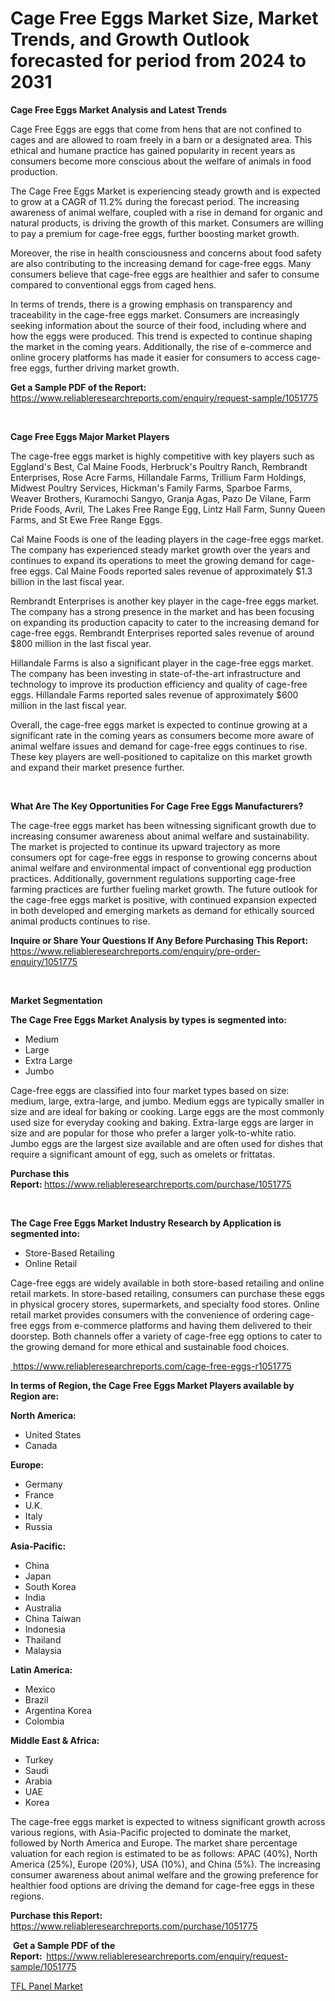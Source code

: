 <p><h1>Cage Free Eggs Market Size, Market Trends, and Growth Outlook forecasted for period from 2024 to 2031</h1></p><p><strong>Cage Free Eggs Market Analysis and Latest Trends</strong></p>
<p><p>Cage Free Eggs are eggs that come from hens that are not confined to cages and are allowed to roam freely in a barn or a designated area. This ethical and humane practice has gained popularity in recent years as consumers become more conscious about the welfare of animals in food production.</p><p>The Cage Free Eggs Market is experiencing steady growth and is expected to grow at a CAGR of 11.2% during the forecast period. The increasing awareness of animal welfare, coupled with a rise in demand for organic and natural products, is driving the growth of this market. Consumers are willing to pay a premium for cage-free eggs, further boosting market growth.</p><p>Moreover, the rise in health consciousness and concerns about food safety are also contributing to the increasing demand for cage-free eggs. Many consumers believe that cage-free eggs are healthier and safer to consume compared to conventional eggs from caged hens.</p><p>In terms of trends, there is a growing emphasis on transparency and traceability in the cage-free eggs market. Consumers are increasingly seeking information about the source of their food, including where and how the eggs were produced. This trend is expected to continue shaping the market in the coming years. Additionally, the rise of e-commerce and online grocery platforms has made it easier for consumers to access cage-free eggs, further driving market growth.</p></p>
<p><strong>Get a Sample PDF of the Report:&nbsp;</strong> <a href="https://www.reliableresearchreports.com/enquiry/request-sample/1051775">https://www.reliableresearchreports.com/enquiry/request-sample/1051775</a></p>
<p>&nbsp;</p>
<p><strong>Cage Free Eggs Major Market Players</strong></p>
<p><p>The cage-free eggs market is highly competitive with key players such as Eggland's Best, Cal Maine Foods, Herbruck's Poultry Ranch, Rembrandt Enterprises, Rose Acre Farms, Hillandale Farms, Trillium Farm Holdings, Midwest Poultry Services, Hickman's Family Farms, Sparboe Farms, Weaver Brothers, Kuramochi Sangyo, Granja Agas, Pazo De Vilane, Farm Pride Foods, Avril, The Lakes Free Range Egg, Lintz Hall Farm, Sunny Queen Farms, and St Ewe Free Range Eggs.</p><p>Cal Maine Foods is one of the leading players in the cage-free eggs market. The company has experienced steady market growth over the years and continues to expand its operations to meet the growing demand for cage-free eggs. Cal Maine Foods reported sales revenue of approximately $1.3 billion in the last fiscal year.</p><p>Rembrandt Enterprises is another key player in the cage-free eggs market. The company has a strong presence in the market and has been focusing on expanding its production capacity to cater to the increasing demand for cage-free eggs. Rembrandt Enterprises reported sales revenue of around $800 million in the last fiscal year.</p><p>Hillandale Farms is also a significant player in the cage-free eggs market. The company has been investing in state-of-the-art infrastructure and technology to improve its production efficiency and quality of cage-free eggs. Hillandale Farms reported sales revenue of approximately $600 million in the last fiscal year.</p><p>Overall, the cage-free eggs market is expected to continue growing at a significant rate in the coming years as consumers become more aware of animal welfare issues and demand for cage-free eggs continues to rise. These key players are well-positioned to capitalize on this market growth and expand their market presence further.</p></p>
<p>&nbsp;</p>
<p><strong>What Are The Key Opportunities For Cage Free Eggs Manufacturers?</strong></p>
<p><p>The cage-free eggs market has been witnessing significant growth due to increasing consumer awareness about animal welfare and sustainability. The market is projected to continue its upward trajectory as more consumers opt for cage-free eggs in response to growing concerns about animal welfare and environmental impact of conventional egg production practices. Additionally, government regulations supporting cage-free farming practices are further fueling market growth. The future outlook for the cage-free eggs market is positive, with continued expansion expected in both developed and emerging markets as demand for ethically sourced animal products continues to rise.</p></p>
<p><strong>Inquire or Share Your Questions If Any Before Purchasing This Report:</strong> <a href="https://www.reliableresearchreports.com/enquiry/pre-order-enquiry/1051775">https://www.reliableresearchreports.com/enquiry/pre-order-enquiry/1051775</a></p>
<p>&nbsp;</p>
<p><strong>Market Segmentation</strong></p>
<p><strong>The Cage Free Eggs Market Analysis by types is segmented into:</strong></p>
<p><ul><li>Medium</li><li>Large</li><li>Extra Large</li><li>Jumbo</li></ul></p>
<p><p>Cage-free eggs are classified into four market types based on size: medium, large, extra-large, and jumbo. Medium eggs are typically smaller in size and are ideal for baking or cooking. Large eggs are the most commonly used size for everyday cooking and baking. Extra-large eggs are larger in size and are popular for those who prefer a larger yolk-to-white ratio. Jumbo eggs are the largest size available and are often used for dishes that require a significant amount of egg, such as omelets or frittatas.</p></p>
<p><strong>Purchase this Report:&nbsp;</strong><a href="https://www.reliableresearchreports.com/purchase/1051775">https://www.reliableresearchreports.com/purchase/1051775</a></p>
<p>&nbsp;</p>
<p><strong>The Cage Free Eggs Market Industry Research by Application is segmented into:</strong></p>
<p><ul><li>Store-Based Retailing</li><li>Online Retail</li></ul></p>
<p><p>Cage-free eggs are widely available in both store-based retailing and online retail markets. In store-based retailing, consumers can purchase these eggs in physical grocery stores, supermarkets, and specialty food stores. Online retail market provides consumers with the convenience of ordering cage-free eggs from e-commerce platforms and having them delivered to their doorstep. Both channels offer a variety of cage-free egg options to cater to the growing demand for more ethical and sustainable food choices.</p></p>
<p><a href="https://www.reliableresearchreports.com/cage-free-eggs-r1051775">&nbsp;https://www.reliableresearchreports.com/cage-free-eggs-r1051775</a></p>
<p><strong>In terms of Region, the Cage Free Eggs Market Players available by Region are:</strong></p>
<p>
    <p> <strong> North America: </strong>
        <ul>
            <li>United States</li>
            <li>Canada</li>
        </ul>
        </p> 
    <p> <strong> Europe: </strong>
        <ul>
            <li>Germany</li>
            <li>France</li>
            <li>U.K.</li>
            <li>Italy</li>
            <li>Russia</li>
        </ul>
        </p> 
    <p> <strong> Asia-Pacific: </strong>
        <ul>
            <li>China</li>
            <li>Japan</li>
            <li>South Korea</li>
            <li>India</li>
            <li>Australia</li>
            <li>China Taiwan</li>
            <li>Indonesia</li>
            <li>Thailand</li>
            <li>Malaysia</li>
        </ul>
        </p> 
    <p> <strong> Latin America: </strong>
        <ul>
            <li>Mexico</li>
            <li>Brazil</li>
            <li>Argentina Korea</li>
            <li>Colombia</li>
        </ul>
        </p> 
    <p> <strong> Middle East & Africa: </strong>
        <ul>
            <li>Turkey</li>
            <li>Saudi</li>
            <li>Arabia</li>
            <li>UAE</li>
            <li>Korea</li>
        </ul>
    </p>
    </p>
<p><p>The cage-free eggs market is expected to witness significant growth across various regions, with Asia-Pacific projected to dominate the market, followed by North America and Europe. The market share percentage valuation for each region is estimated to be as follows: APAC (40%), North America (25%), Europe (20%), USA (10%), and China (5%). The increasing consumer awareness about animal welfare and the growing preference for healthier food options are driving the demand for cage-free eggs in these regions.</p></p>
<p><strong>Purchase this Report: </strong><a href="https://www.reliableresearchreports.com/purchase/1051775">https://www.reliableresearchreports.com/purchase/1051775</a></p>
<p>&nbsp;<strong>Get a Sample PDF of the Report:&nbsp;&nbsp;</strong><a href="https://www.reliableresearchreports.com/enquiry/request-sample/1051775">https://www.reliableresearchreports.com/enquiry/request-sample/1051775</a></p>
<p><strong></strong></p>
<p><p><a href="https://meowing-lemming-dd3.notion.site/TFL-Panel-Market-Provides-a-Comprehensive-Analysis-Including-a-Macro-Overview-of-the-Market-as-well--7eeefd0177894e5b95390d4e16aff687">TFL Panel Market</a></p></p>
